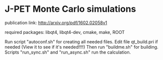 J-PET Monte Carlo simulations
===========
publication link: http://arxiv.org/pdf/1602.02058v1

required packages:
libqt4, libqt4-dev, cmake, make, ROOT

Run script "autoconf.sh" for creating all needed files.
Edit file qt_build.pri if needed (View it to see if it's needed!!!!)
Then run "buildme.sh" for building. 
Scripts "run_sync.sh" and "run_async.sh" run the calculation.
